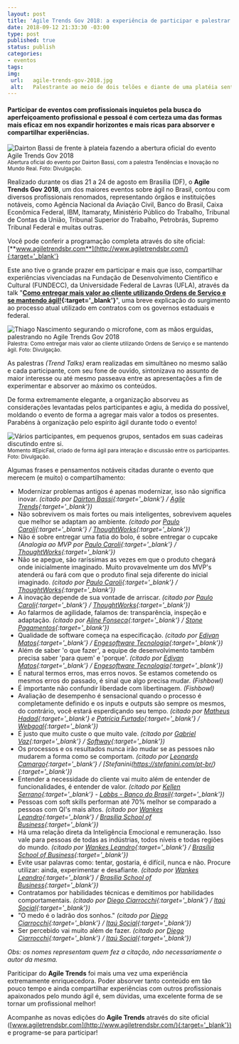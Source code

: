 ```yaml
---
layout: post
title: 'Agile Trends Gov 2018: a experiência de participar e palestrar!'
date: 2018-09-12 21:33:30 -03:00
type: post
published: true
status: publish
categories:
- eventos
tags:
img:
 url:	agile-trends-gov-2018.jpg
 alt:	Palestrante ao meio de dois telões e diante de uma platéia sentada em suas cadeiras.
---
```


#### Participar de eventos com profissionais inquietos pela busca do aperfeiçoamento profissional e pessoal é com certeza uma das formas mais eficaz em nos expandir horizontes e mais ricas para absorver e compartilhar experiências.

<p><img alt="Dairton Bassi de frente à plateia fazendo a abertura oficial do evento Agile Trends Gov 2018" src="{{ site.baseurl }}/assets/imgs/agile-trends-gov-2018/dairton-bassi-abertura-oficial.jpg"/><small>Abertura oficial do evento por Dairton Bassi, com a palestra Tendências e Inovação no Mundo Real. Foto: Divulgação.</small></p>

Realizado durante os dias 21 a 24 de agosto em Brasília (DF), o **Agile Trends Gov 2018**, um dos maiores eventos sobre ágil no Brasil, contou com diversos profissionais renomados, representando órgãos e instituições notáveis, como Agência Nacional da Aviação Civil, Banco do Brasil, Caixa Econômica Federal, IBM, Itamaraty, Ministério Público do Trabalho, Tribunal de Contas da União, Tribunal Superior do Trabalho, Petrobrás, Supremo Tribunal Federal e muitas outras.

Você pode conferir a programação completa através do site oficial: [**www.agiletrendsbr.com**](http://www.agiletrendsbr.com/){:target='_blank'}


Este ano tive o grande prazer em participar e mais que isso, compartilhar experiências vivenciadas na Fundação de Desenvolvimento Científico e Cultural (FUNDECC), da Universidade Federal de Lavras (UFLA), através da talk "**[Como entregar mais valor ao cliente utilizando Ordens de Serviço e se mantendo ágil!](https://drive.google.com/file/d/0B6Iw4V_2TOLpRV9kVWNKYTI0ZlFzYWRyVmdlb3lTSlEzSHFR/view?usp=sharing){:target='_blank'}**", uma breve explicação do surgimento ao processo atual utilizado em contratos com os governos estaduais e federal.

<p><img alt="Thiago Nascimento segurando o microfone, com as mãos erguidas, palestrando no Agile Trends Gov 2018" src="{{ site.baseurl }}/assets/imgs/agile-trends-gov-2018/thiago-nascimento-palestrante.jpg"/><small>Palestra: Como entregar mais valor ao cliente utilizando Ordens de Serviço e se mantendo ágil.  Foto: Divulgação.</small></p>

As palestras *(Trend Talks)* eram realizadas em simultâneo no mesmo salão e cada participante, com seu fone de ouvido, sintonizava no assunto de maior interesse ou até mesmo passeava entre as apresentações a fim de experimentar e absorver ao máximo os conteúdos.

De forma extremamente elegante, a organização absorveu as considerações levantadas pelos participantes e agiu, à medida do possível, moldando o evento de forma a agregar mais valor a todos os presentes. Parabéns à organização pelo espírito ágil durante todo o evento!

<p><img alt="Vários participantes, em pequenos grupos, sentados em suas cadeiras discutindo entre si." src="{{ site.baseurl }}/assets/imgs/agile-trends-gov-2018/momento-epic-fail.jpg"/><small>Momento #EpicFail, criado de forma ágil para interação e discussão entre os participantes. Foto: Divulgação.</small></p>

Algumas frases e pensamentos notáveis citadas durante o evento que merecem (e muito) o compartilhamento:

* Modernizar problemas antigos é apenas modernizar, isso não significa inovar. *(citado por [Dairton Bassi](https://www.linkedin.com/in/dairtonbassi){:target='_blank'} / [Agile Trends](http://agiletrendsbr.com/){:target='_blank'})*
* Não sobrevivem os mais fortes ou mais inteligentes, sobrevivem aqueles que melhor se adaptam ao ambiente. *(citado por [Paulo Caroli](https://www.linkedin.com/in/paulocaroli/){:target='_blank'} / [ThoughtWorks](https://www.thoughtworks.com/){:target='_blank'})*
* Não é sobre entregar uma fatia do bolo, é sobre entregar o cupcake *(Analogia ao MVP por [Paulo Caroli](https://www.linkedin.com/in/paulocaroli/){:target='_blank'} / [ThoughtWorks](https://www.thoughtworks.com/){:target='_blank'})*
* Não se apegue, são raríssimas as vezes em que o produto chegará onde inicialmente imaginado. Muito provavelmente um dos MVP's atenderá ou fará com que o produto final seja diferente do inicial imaginado. *(citado por [Paulo Caroli](https://www.linkedin.com/in/paulocaroli/){:target='_blank'} / [ThoughtWorks](https://www.thoughtworks.com/){:target='_blank'})*
* A inovação depende de sua vontade de arriscar. *(citado por [Paulo Caroli](https://www.linkedin.com/in/paulocaroli/){:target='_blank'} / [ThoughtWorks](https://www.thoughtworks.com/){:target='_blank'})*
* Ao falarmos de agilidade, falamos de: transparência, inspeção e adaptação. *(citado por [Aline Fonseca](https://www.linkedin.com/in/alinefonseca){:target='_blank'} / [Stone Pagamentos](https://www.stone.com.br/){:target='_blank'})*
* Qualidade de software começa na especificação. *(citado por [Edivan Matos](https://www.linkedin.com/in/edivanmatos/){:target='_blank'} / [Engesoftware Tecnologia](http://engesoftware.com.br/){:target='_blank'})*
* Além de saber 'o que fazer', a equipe de desenvolvimento também precisa saber 'para quem' e 'porque'. *(citado por [Edivan Matos](https://www.linkedin.com/in/edivanmatos/){:target='_blank'} / [Engesoftware Tecnologia](http://engesoftware.com.br/){:target='_blank'})*
* É natural termos erros, mas erros novos. Se estamos cometendo os mesmos erros do passado, é sinal que algo precisa mudar. *(Fishbowl)*
* É importante não confundir liberdade com libertinagem. *(Fishbowl)*
* Avaliação de desempenho é sensacional quando o processo é completamente definido e os inputs e outputs são sempre os mesmos, do contrário, você estará esperdiçando seu tempo. *(citado por [Matheus Hadad](https://www.linkedin.com/in/matheushaddad/){:target='_blank'} e [Patrícia Furtado](https://www.linkedin.com/in/patricia-furtado-94281277/){:target='_blank'} / [Webgoal](http://www.webgoal.com.br/){:target='_blank'})*
* É justo que muito custe o que muito vale. *(citado por [Gabriel Vaz](https://www.linkedin.com/in/vaz-pmp/){:target='_blank'} / [Softway](http://www.softway.com.sa/){:target='_blank'})*
* Os processos e os resultados nunca irão mudar se as pessoes não mudarem a forma como se comportam. *(citado por [Leonardo Camargo](https://www.linkedin.com/in/leonardo-camargo71/){:target='_blank'} / [Stefanini(https://stefanini.com/pt-br/){:target='_blank'})*
* Entender a necessidade do cliente vai muito além de entender de funcionalidades, é entender de valor. *(citado por [Kellen Serrano](https://www.linkedin.com/in/kellenserrano/){:target='_blank'} - [Labbs - Banco do Brasil](https://www.labbs.com.br/){:target='_blank'})*
* Pessoas com soft skills performan até 70% melhor se comparado a pessoas com QI's mais altos. *(citado por [Wankes Leandro](https://www.linkedin.com/in/wankesleandro/){:target='_blank'} / [Brasília School of Business](https://www.brasiliaschoolofbusiness.com/){:target='_blank'})*
* Há uma relação direta da Inteligência Emocional e remuneração. Isso vale para pessoas de todas as indústrias, todos níveis e todas regiões do mundo. *(citado por [Wankes Leandro](https://www.linkedin.com/in/wankesleandro/){:target='_blank'} / [Brasília School of Business](https://www.brasiliaschoolofbusiness.com/){:target='_blank'})*
* Evite usar palavras como: tentar, gostaria, é difícil, nunca e não. Procure utilizar: ainda, experimentar e desafiante. *(citado por [Wankes Leandro](https://www.linkedin.com/in/wankesleandro/){:target='_blank'} / [Brasília School of Business](https://www.brasiliaschoolofbusiness.com/){:target='_blank'})*
* Contratamos por habilidades técnicas e demitimos por habilidades comportamentais. *(citado por [Diego Ciarrocchi](https://www.linkedin.com/in/diegocia/){:target='_blank'} / [Itaú Social](https://www.itausocial.org.br){:target='_blank'})*
* "O medo é o ladrão dos sonhos." *(citado por [Diego Ciarrocchi](https://www.linkedin.com/in/diegocia/){:target='_blank'} / [Itaú Social](https://www.itausocial.org.br){:target='_blank'})*
* Ser percebido vai muito além de fazer. *(citado por [Diego Ciarrocchi](https://www.linkedin.com/in/diegocia/){:target='_blank'} / [Itaú Social](https://www.itausocial.org.br){:target='_blank'})*

*Obs: os nomes representam quem fez a citação, não necessariamente o autor da mesma.*

Pariticipar do **Agile Trends** foi mais uma vez uma experiência extremamente enriquecedora. Poder absorver tanto conteúdo em tão pouco tempo e ainda compartilhar experiências com outros profissionais apaixonados pelo mundo ágil é, sem dúvidas, uma excelente forma de se tornar um profissional melhor!

Acompanhe as novas edições do **Agile Trends** através do site oficial ([www.agiletrendsbr.com](http://www.agiletrendsbr.com/){:target='_blank'}) e programe-se para participar!